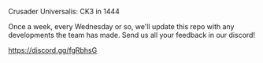Crusader Universalis: CK3 in 1444

Once a week, every Wednesday or so, we'll update this repo with any developments the team has made. Send us all your feedback in our discord!


https://discord.gg/fgRbhsG
